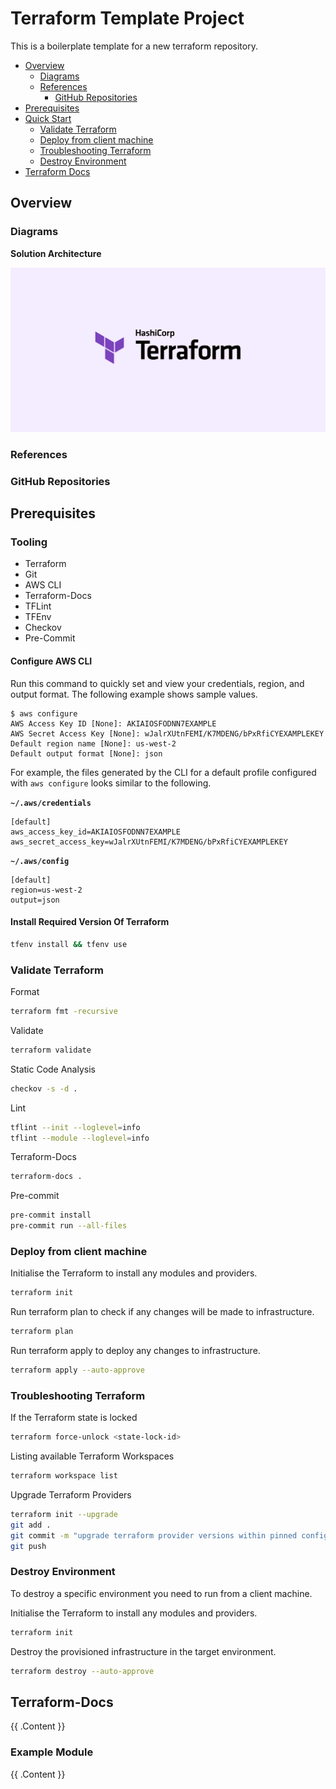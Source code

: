 # Terraform Template Project

This is a boilerplate template for a new terraform repository.

- [Overview](#overview)
  - [Diagrams](#diagrams)
  - [References](#references)
    - [GitHub Repositories](#github-repositories)
- [Prerequisites](#prerequisites)
- [Quick Start](#quick-start)
  - [Validate Terraform](#validate-terraform)
  - [Deploy from client machine](#deploy-from-client-machine)
  - [Troubleshooting Terraform](#troubleshooting-terraform)
  - [Destroy Environment](#destroy-environment)
- [Terraform Docs](#terraform-docs)

## Overview

### Diagrams

**Solution Architecture**

![Example](images/example.png)

### References

### GitHub Repositories

## Prerequisites

### Tooling
- Terraform
- Git
- AWS CLI
- Terraform-Docs
- TFLint
- TFEnv
- Checkov
- Pre-Commit

#### Configure AWS CLI
Run this command to quickly set and view your credentials, region, and output format\. The following example shows sample values\.

```
$ aws configure
AWS Access Key ID [None]: AKIAIOSFODNN7EXAMPLE
AWS Secret Access Key [None]: wJalrXUtnFEMI/K7MDENG/bPxRfiCYEXAMPLEKEY
Default region name [None]: us-west-2
Default output format [None]: json
```

 For example, the files generated by the CLI for a default profile configured with `aws configure` looks similar to the following\.

**`~/.aws/credentials`**

```
[default]
aws_access_key_id=AKIAIOSFODNN7EXAMPLE
aws_secret_access_key=wJalrXUtnFEMI/K7MDENG/bPxRfiCYEXAMPLEKEY
```

**`~/.aws/config`**

```
[default]
region=us-west-2
output=json
```

#### Install Required Version Of Terraform

```bash
tfenv install && tfenv use
```

### Validate Terraform

Format
```bash
terraform fmt -recursive
```

Validate
```bash
terraform validate
```

Static Code Analysis
```bash
checkov -s -d .
```

Lint
```bash
tflint --init --loglevel=info
tflint --module --loglevel=info
```

Terraform-Docs
```bash
terraform-docs .
```

Pre-commit
```bash
pre-commit install
pre-commit run --all-files
```

### Deploy from client machine

Initialise the Terraform to install any modules and providers.

```bash
terraform init
```

Run terraform plan to check if any changes will be made to infrastructure.

```bash
terraform plan
```

Run terraform apply to deploy any changes to infrastructure.

```bash
terraform apply --auto-approve
```

### Troubleshooting Terraform

If the Terraform state is locked
```bash
terraform force-unlock <state-lock-id>
```

Listing available Terraform Workspaces
```bash
terraform workspace list
```

Upgrade Terraform Providers
```bash
terraform init --upgrade
git add .
git commit -m "upgrade terraform provider versions within pinned config"
git push
```

### Destroy Environment

To destroy a specific environment you need to run from a client machine.

Initialise the Terraform to install any modules and providers.

```bash
terraform init
```

Destroy the provisioned infrastructure in the target environment.

```bash
terraform destroy --auto-approve
```

## Terraform-Docs

<!-- BEGIN_TF_DOCS -->
{{ .Content }}
<!-- END_TF_DOCS -->

### Example Module

<!-- BEGIN_EXAMPLE_DOCS -->
{{ .Content }}
<!-- END_EXAMPLE_DOCS -->